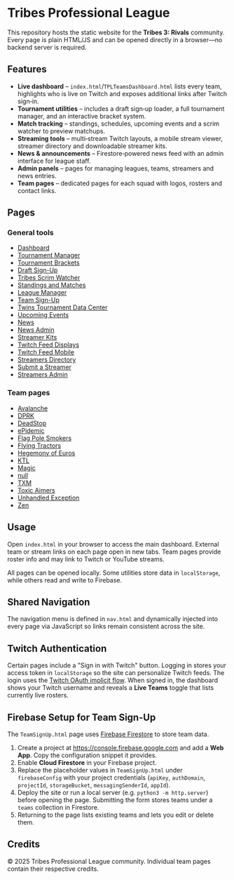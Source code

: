 # Tribes Professional League

This repository hosts the static website for the **Tribes 3: Rivals** community.  Every page is plain HTML/JS and can be opened directly in a browser—no backend server is required.

## Features

- **Live dashboard** – `index.html`/`TPLTeamsDashboard.html` lists every team, highlights who is live on Twitch and exposes additional links after Twitch sign‑in.
- **Tournament utilities** – includes a draft sign‑up loader, a full tournament manager, and an interactive bracket system.
- **Match tracking** – standings, schedules, upcoming events and a scrim watcher to preview matchups.
- **Streaming tools** – multi‑stream Twitch layouts, a mobile stream viewer, streamer directory and downloadable streamer kits.
- **News & announcements** – Firestore‑powered news feed with an admin interface for league staff.
- **Admin panels** – pages for managing leagues, teams, streamers and news entries.
- **Team pages** – dedicated pages for each squad with logos, rosters and contact links.

## Pages

### General tools
- [Dashboard](index.html)
- [Tournament Manager](TournamentManager.html)
- [Tournament Brackets](TournamentBrackets.html)
- [Draft Sign-Up](DraftSignUp.html)
- [Tribes Scrim Watcher](TribesScrimWatcher.html)
- [Standings and Matches](StandingsAndMatches.html)
- [League Manager](LeagueManager.html)
- [Team Sign-Up](TeamSignUp.html)
- [Twins Tournament Data Center](TwinsTournamentDataCenter.html)
- [Upcoming Events](UpcomingEvents.html)
- [News](News.html)
- [News Admin](NewsAdmin.html)
- [Streamer Kits](StreamerKits.html)
- [Twitch Feed Displays](TwitchFeedDisplays.html)
- [Twitch Feed Mobile](TwitchFeedMobile.html)
- [Streamers Directory](Streamers.html)
- [Submit a Streamer](StreamersSubmit.html)
- [Streamers Admin](StreamersAdmin.html)

### Team pages
- [Avalanche](TeamAV.html)
- [DPRK](TeamDPRK.html)
- [DeadStop](TeamDS.html)
- [ePidemic](TeamEPI.html)
- [Flag Pole Smokers](TeamFPS.html)
- [Flying Tractors](TeamFT.html)
- [Hegemony of Euros](TeamHoE.html)
- [KTL](TeamKTL.html)
- [Magic](TeamMagic.html)
- [null](TeamNull.html)
- [TXM](TeamTXM.html)
- [Toxic Aimers](TeamToxicAimers.html)
- [Unhandled Exception](TeamUE.html)
- [Zen](TeamZen.html)

## Usage

Open `index.html` in your browser to access the main dashboard. External team or stream links on each page open in new tabs. Team pages provide roster info and may link to Twitch or YouTube streams.

All pages can be opened locally. Some utilities store data in `localStorage`, while others read and write to Firebase.

## Shared Navigation

The navigation menu is defined in `nav.html` and dynamically injected into every page via JavaScript so links remain consistent across the site.

## Twitch Authentication

Certain pages include a "Sign in with Twitch" button. Logging in stores your access token in `localStorage` so the site can personalize Twitch feeds. The login uses the [Twitch OAuth implicit flow](https://dev.twitch.tv/docs/authentication/getting-tokens-oauth#implicit-code-flow). When signed in, the dashboard shows your Twitch username and reveals a **Live Teams** toggle that lists currently live rosters.

## Firebase Setup for Team Sign-Up

The `TeamSignUp.html` page uses [Firebase Firestore](https://firebase.google.com/docs/firestore) to store team data.

1. Create a project at <https://console.firebase.google.com> and add a **Web App**. Copy the configuration snippet it provides.
2. Enable **Cloud Firestore** in your Firebase project.
3. Replace the placeholder values in `TeamSignUp.html` under `firebaseConfig` with your project credentials (`apiKey`, `authDomain`, `projectId`, `storageBucket`, `messagingSenderId`, `appId`).
4. Deploy the site or run a local server (e.g. `python3 -m http.server`) before opening the page. Submitting the form stores teams under a `teams` collection in Firestore.
5. Returning to the page lists existing teams and lets you edit or delete them.

## Credits

© 2025 Tribes Professional League community. Individual team pages contain their respective credits.
